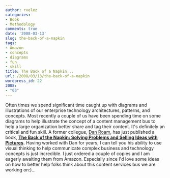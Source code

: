 ```yaml
---
author: rvelez
categories:
- Book
- Methodology
comments: true
date: '2008-03-13'
slug: the-back-of-a-napkin
tags:
- Amazon
- concepts
- diagrams
- fun
- skill
title: The Back of a Napkin...
url: /2008/03/13/the-back-of-a-napkin
wordpress_id: 22
2008:
- "03"
---
```



Often times we spend significant time caught up with diagrams and illustrations of our enterprise technology architectures, patterns, and concepts. Most recently a couple of us have been spending time on some diagrams to help illustrate the concept of a content management bus to help a large organization better share and tag their content. It's definitely an critical and fun skill. A former collegue, [Dan Roam](http://www.digitalroam.com/), has just published a book, [**The Back of the Napkin: Solving Problems and Selling Ideas with Pictures**](http://www.amazon.com/Back-Napkin-Solving-Problems-Pictures/dp/1591841992/ref=pd_bbs_sr_1?ie=UTF8&s=books&qid=1205442740&sr=8-1)**.** Having worked with Dan for years, I can tell you his ability to use visual thinking to help communicate complex business and technology concepts is just incredible. I just ordered a couple of copies and I am eagerly awaiting them from Amazon. Especially since I'd love some ideas on how to better help folks think about this content services bus we are working on:)...
